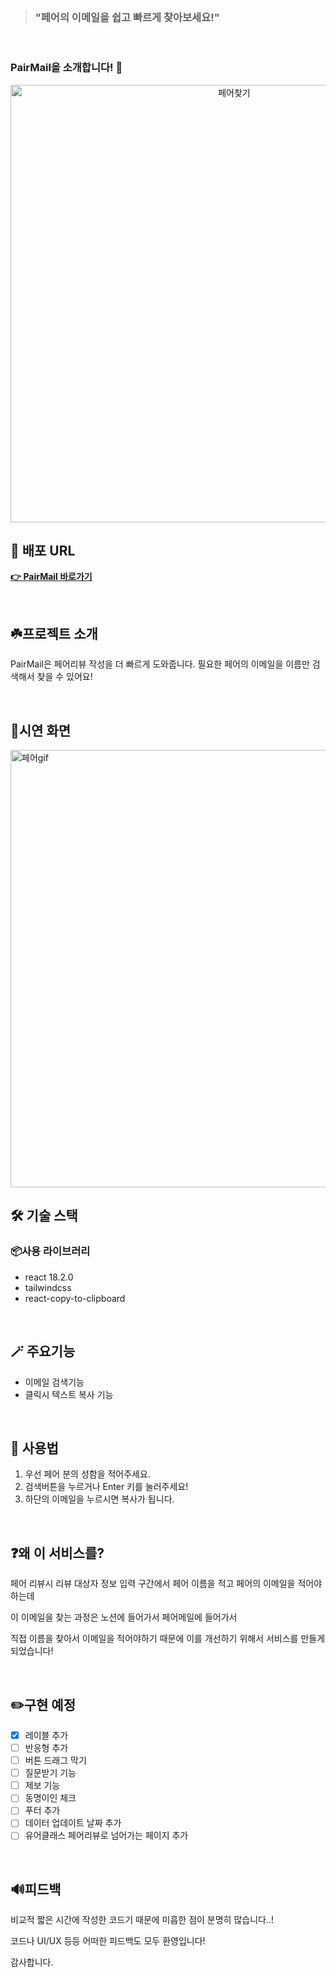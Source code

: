 <br>

> ### **"페어의 이메일을 쉽고 빠르게 찾아보세요!"**

<br>

### PairMail을 소개합니다! 🎉

<div align="center">   
<img width="700" alt="페어찾기" src="https://user-images.githubusercontent.com/70190106/190616574-60a85ce6-4aa1-4a87-90f0-a824dc339348.png">

</div>

## 📌 배포 URL
[**👉 PairMail 바로가기**](https://seunghw.github.io/pairmail/)

<br>

## ☘️프로젝트 소개
PairMail은 페어리뷰 작성을 더 빠르게 도와줍니다. 필요한 페어의 이메일을 이름만 검색해서 찾을 수 있어요!

<br>



## 🧩시연 화면
<img width="700" alt="페어gif" src="https://user-images.githubusercontent.com/70190106/190616827-a16965ba-e4ac-4bc2-a394-d7a367556ac8.gif">  

<br>

## 🛠 기술 스택

### 📦사용 라이브러리

- react 18.2.0
- tailwindcss
- react-copy-to-clipboard  


<br>

## 🪄 주요기능

- 이메일 검색기능
- 클릭시 텍스트 복사 기능  

<br>

## 📖 사용법

1. 우선 페어 분의 성함을 적어주세요.
2. 검색버튼을 누르거나 Enter 키를 눌러주세요!
3. 하단의 이메일을 누르시면 복사가 됩니다.  
  
<br>

## ❓왜 이 서비스를?

페어 리뷰시 리뷰 대상자 정보 입력 구간에서 페어 이름을 적고 페어의 이메일을 적어야하는데


이 이메일을 찾는 과정은 노션에 들어가서 페어메일에 들어가서  

직접 이름을 찾아서 이메일을 적어야하기 때문에 이를 개선하기 위해서 서비스를 만들게 되었습니다!  

<br>

## ✏️구현 예정
- [x] 레이블 추가
- [ ] 반응형 추가
- [ ] 버튼 드래그 막기
- [ ] 질문받기 기능
- [ ] 제보 기능
- [ ] 동명이인 체크  
- [ ] 푸터 추가
- [ ] 데이터 업데이트 날짜 추가
- [ ] 유어클래스 페어리뷰로 넘어가는 페이지 추가

<br>

## 🔊피드백
비교적 짧은 시간에 작성한 코드기 때문에 미흡한 점이 분명히 많습니다..!   

코드나 UI/UX 등등 어떠한 피드백도 모두 환영입니다!

감사합니다.
